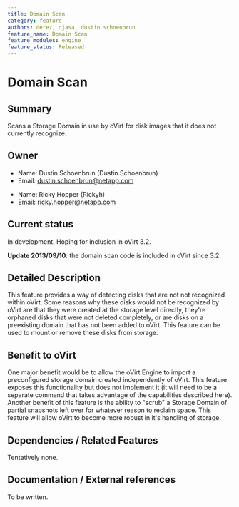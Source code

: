 ```yaml
---
title: Domain Scan
category: feature
authors: derez, djasa, dustin.schoenbrun
feature_name: Domain Scan
feature_modules: engine
feature_status: Released
---
```


# Domain Scan

## Summary

Scans a Storage Domain in use by oVirt for disk images that it does not currently recognize.

## Owner

*   Name: Dustin Schoenbrun (Dustin.Schoenbrun)
*   Email: dustin.schoenbrun@netapp.com

<!-- -->

*   Name: Ricky Hopper (Rickyh)
*   Email: ricky.hopper@netapp.com

## Current status

In development. Hoping for inclusion in oVirt 3.2.

**Update 2013/09/10**: the domain scan code is included in oVirt since 3.2.

## Detailed Description

This feature provides a way of detecting disks that are not not recognized within oVirt. Some reasons why these disks would not be recognized by oVirt are that they were created at the storage level directly, they're orphaned disks that were not deleted completely, or are disks on a preexisting domain that has not been added to oVirt. This feature can be used to mount or remove these disks from storage.

## Benefit to oVirt

One major benefit would be to allow the oVirt Engine to import a preconfigured storage domain created independently of oVirt. This feature exposes this functionality but does not implement it (it will need to be a separate command that takes advantage of the capabilities described here). Another benefit of this feature is the ability to "scrub" a Storage Domain of partial snapshots left over for whatever reason to reclaim space. This feature will allow oVirt to become more robust in it's handling of storage.

## Dependencies / Related Features

Tentatively none.

## Documentation / External references

To be written.



